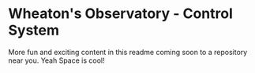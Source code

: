 # Wheaton's Observatory - Control System


More fun and exciting content in this readme coming soon to a repository near you.
Yeah Space is cool!
